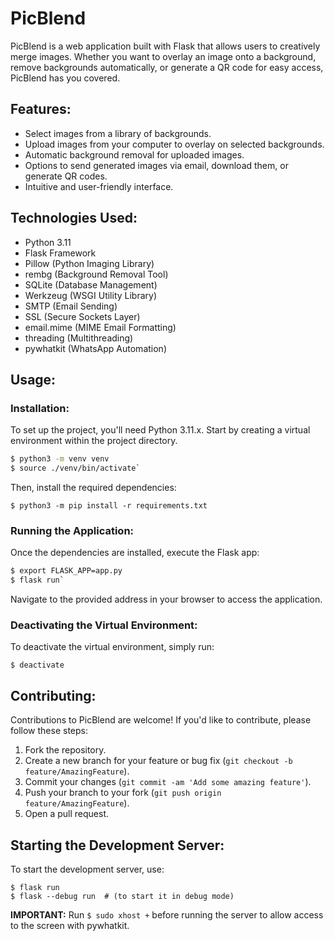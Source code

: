 # PicBlend

PicBlend is a web application built with Flask that allows users to creatively merge images. Whether you want to overlay an image onto a background, remove backgrounds automatically, or generate a QR code for easy access, PicBlend has you covered.

## Features:

- Select images from a library of backgrounds.
- Upload images from your computer to overlay on selected backgrounds.
- Automatic background removal for uploaded images.
- Options to send generated images via email, download them, or generate QR codes.
- Intuitive and user-friendly interface.

## Technologies Used:

- Python 3.11
- Flask Framework
- Pillow (Python Imaging Library)
- rembg (Background Removal Tool)
- SQLite (Database Management)
- Werkzeug (WSGI Utility Library)
- SMTP (Email Sending)
- SSL (Secure Sockets Layer)
- email.mime (MIME Email Formatting)
- threading (Multithreading)
- pywhatkit (WhatsApp Automation)

## Usage:

### Installation:

To set up the project, you'll need Python 3.11.x. Start by creating a virtual environment within the project directory.

```bash
$ python3 -m venv venv
$ source ./venv/bin/activate`
```

Then, install the required dependencies:

`$ python3 -m pip install -r requirements.txt`

### Running the Application:

Once the dependencies are installed, execute the Flask app:

```bash
$ export FLASK_APP=app.py
$ flask run`
```

Navigate to the provided address in your browser to access the application.

### Deactivating the Virtual Environment:

To deactivate the virtual environment, simply run:

`$ deactivate`

## Contributing:

Contributions to PicBlend are welcome! If you'd like to contribute, please follow these steps:

1. Fork the repository.
2. Create a new branch for your feature or bug fix (`git checkout -b feature/AmazingFeature`).
3. Commit your changes (`git commit -am 'Add some amazing feature'`).
4. Push your branch to your fork (`git push origin feature/AmazingFeature`).
5. Open a pull request.

## Starting the Development Server:

To start the development server, use:

```
$ flask run
$ flask --debug run  # (to start it in debug mode)
```

**IMPORTANT:** Run `$ sudo xhost +` before running the server to allow access to the screen with pywhatkit.
